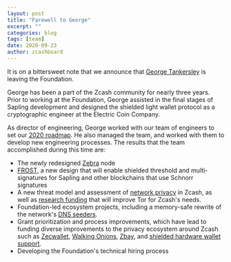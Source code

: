 ```yaml
---
layout: post
title: "Farewell to George"
excerpt: ""
categories: blog
tags: [team]
date: 2020-09-23
author: zcashboard
---
```


It is on a bittersweet note that we announce that [George Tankersley](https://www.zfnd.org/blog/welcome-george/) is leaving the Foundation.

George has been a part of the Zcash community for nearly three years. Prior to working at the Foundation, George assisted in the final stages of Sapling development and designed the shielded light wallet protocol as a cryptographic engineer at the Electric Coin Company.

As director of engineering, George worked with our team of engineers to set our [2020 roadmap](https://www.zfnd.org/blog/eng-roadmap-2020/). He also managed the team, and worked with them to develop new engineering processes. The results that the team accomplished during this time are:

* The newly redesigned [Zebra](https://twitter.com/hdevalence/status/1281310138184302597) node
* [FROST](https://www.zfnd.org/blog/frost-update/), a new design that will enable shielded threshold and multi-signatures for Sapling and other blockchains that use Schnorr signatures
* A new threat model and assessment of [network privacy](https://www.zfnd.org/blog/zf-network-privacy-assessment/) in Zcash, as well as [research funding](https://grants.zfnd.org/proposals/1642205075-walking-onions-scaling-the-tor-network) that will improve Tor for Zcash's needs.
* Foundation-led ecosystem projects, including a memory-safe rewrite of the network's [DNS seeders](https://www.zfnd.org/blog/foundation-dns-seeder/).
* Grant prioritization and process improvements, which have lead to funding diverse improvements to the privacy ecosystem around Zcash such as [Zecwallet](https://www.zecwallet.co/), [Walking Onions](https://grants.zfnd.org/proposals/1642205075-walking-onions-scaling-the-tor-network), [Zbay](https://grants.zfnd.org/proposals/1858815225-zbay-messaging-community-and-marketplaces-over-zcash), and [shielded hardware wallet support](https://grants.zfnd.org/proposals/310598051-new-zcash-ledger-app-integration).
* Developing the Foundation's technical hiring process

